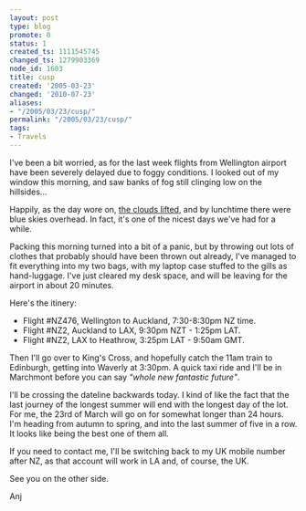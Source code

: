 ```yaml
---
layout: post
type: blog
promote: 0
status: 1
created_ts: 1111545745
changed_ts: 1279903369
node_id: 1603
title: cusp
created: '2005-03-23'
changed: '2010-07-23'
aliases:
- "/2005/03/23/cusp/"
permalink: "/2005/03/23/cusp/"
tags:
- Travels
---
```

I've been a bit worried, as for the last week flights from Wellington airport have been severely delayed due to foggy conditions.  I looked out of my window this morning, and saw banks of fog still clinging low on the hillsides...
<!--break-->
Happily, as the day wore on, [the clouds lifted](http://www.stuff.co.nz/stuff/0,2106,3226527a11,00.html), and by lunchtime there were blue skies overhead.  In fact, it's one of the nicest days we've had for a while.

Packing this morning turned into a bit of a panic, but by throwing out lots of clothes that probably should have been thrown out already, I've managed to fit everything into my two bags, with my laptop case stuffed to the gills as hand-luggage.  I've just cleared my desk space, and will be leaving for the airport in about 20 minutes.

Here's the itinery:
* Flight #NZ476, Wellington to Auckland, 7:30-8:30pm NZ time.
* Flight #NZ2, Auckland to LAX, 9:30pm NZT - 1:25pm LAT.
* Flight #NZ2, LAX to Heathrow, 3:25pm LAT - 9:50am GMT.

Then I'll go over to King's Cross, and hopefully catch the 11am train to Edinburgh, getting into Waverly at 3:30pm.  A quick taxi ride and I'll be in Marchmont before you can say _"whole new fantastic future"_.

I'll be crossing the dateline backwards today.  I kind of like the fact that the last journey of the longest summer will end with the longest day of the lot.  For me, the 23rd of March will go on for somewhat longer than 24 hours.  I'm heading from autumn to spring, and into the last summer of five in a row. It looks like being the best one of them all.

If you need to contact me, I'll be switching back to my UK mobile number after NZ, as that account will work in LA and, of course, the UK.

See you on the other side.

Anj
